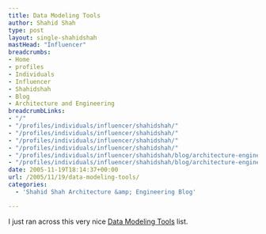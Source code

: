 ```yaml
---
title: Data Modeling Tools
author: Shahid Shah
type: post
layout: single-shahidshah
mastHead: "Influencer"
breadcrumbs:
- Home
- profiles
- Individuals
- Influencer
- Shahidshah
- Blog
- Architecture and Engineering
breadcrumbLinks:
- "/"
- "/profiles/individuals/influencer/shahidshah/"
- "/profiles/individuals/influencer/shahidshah/"
- "/profiles/individuals/influencer/shahidshah/"
- "/profiles/individuals/influencer/shahidshah/"
- "/profiles/individuals/influencer/shahidshah/blog/architecture-engineering/"
- "/profiles/individuals/influencer/shahidshah/blog/architecture-engineering/"
date: 2005-11-19T18:14:37+00:00
url: /2005/11/19/data-modeling-tools/
categories:
  - 'Shahid Shah Architecture &amp; Engineering Blog'

---
```

I just ran across this very nice [Data Modeling Tools][1] list.

 [1]: http://www.databaseanswers.com/modelling_tools.htm